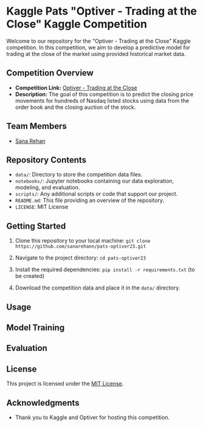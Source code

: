 # Kaggle Pats "Optiver - Trading at the Close" Kaggle Competition

Welcome to our repository for the "Optiver - Trading at the Close" Kaggle competition. In this competition, we aim to develop a predictive model for trading at the close of the market using provided historical market data.

## Competition Overview

- **Competition Link:** [Optiver - Trading at the Close](https://www.kaggle.com/competitions/optiver-trading-at-the-close)
- **Description:** The goal of this competition is to predict the closing price movements for hundreds of Nasdaq listed stocks using data from the order book and the closing auction of the stock.
## Team Members

- [Sana Rehan](https://github.com/sanarehann)

## Repository Contents

- `data/`: Directory to store the competition data files.
- `notebooks/`: Jupyter notebooks containing our data exploration, modeling, and evaluation.
- `scripts/`: Any additional scripts or code that support our project.
- `README.md`: This file providing an overview of the repository.
- `LICENSE`: MIT License

## Getting Started

1. Clone this repository to your local machine:
`git clone https://github.com/sanarehann/pats-optiver23.git`

2. Navigate to the project directory:
`cd pats-optiver23`

3. Install the required dependencies: 
`pip install -r requirements.txt` (to be created)

4. Download the competition data and place it in the `data/` directory.

## Usage

## Model Training

## Evaluation


## License

This project is licensed under the [MIT License](LICENSE).

## Acknowledgments

- Thank you to Kaggle and Optiver for hosting this competition.
